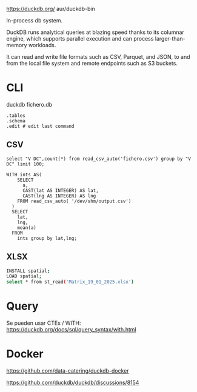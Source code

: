 <https://duckdb.org/>
aur/duckdb-bin

In-process db system.

DuckDB runs analytical queries at blazing speed thanks to its columnar engine, which supports parallel execution and can process larger-than-memory workloads.

It can read and write file formats such as CSV, Parquet, and JSON, to and from the local file system and remote endpoints such as S3 buckets.

# CLI

duckdb fichero.db

```
.tables
.schema
.edit # edit last command
```

## CSV

```
select "V DC",count(*) from read_csv_auto('fichero.csv') group by "V DC" limit 100;
```

```
WITH ints AS(
    SELECT
      a,
      CAST(lat AS INTEGER) AS lat,
      CAST(lng AS INTEGER) AS lng
    FROM read_csv_auto( '/dev/shm/output.csv')
  )
  SELECT
    lat,
    lng,
    mean(a)
  FROM
    ints group by lat,lng;
```

## XLSX

```bash
INSTALL spatial;
LOAD spatial;
select * from st_read('Matrix_19_01_2025.xlsx')
```

# Query

Se pueden usar CTEs / WITH: <https://duckdb.org/docs/sql/query_syntax/with.html>

# Docker

<https://github.com/data-catering/duckdb-docker>

<https://github.com/duckdb/duckdb/discussions/8154>
